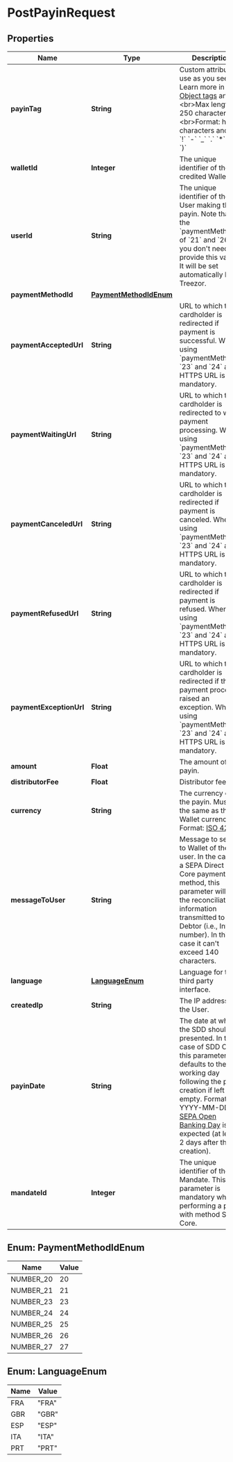 

# PostPayinRequest


## Properties

| Name | Type | Description | Notes |
|------------ | ------------- | ------------- | -------------|
|**payinTag** | **String** | Custom attribute to use as you see fit. Learn more in the [Object tags](/guide/api-basics/objects-tags.html#objects-tags) article. &lt;br&gt;Max length: 250 characters  &lt;br&gt;Format: hc characters and &#x60;/&#x60; &#x60;!&#x60; &#x60;-&#x60; &#x60;_&#x60; &#x60;.&#x60; &#x60;*&#x60; &#x60;&#39;&#x60; &#x60;(&#x60; &#x60;)&#x60;  |  [optional] |
|**walletId** | **Integer** | The unique identifier of the credited Wallet. |  |
|**userId** | **String** | The unique identifier of the User making the payin.  Note that for the &#x60;paymentMethodId&#x60; of &#x60;21&#x60; and &#x60;26&#x60;, you don&#39;t need to provide this value. It will be set automatically by Treezor.  |  |
|**paymentMethodId** | [**PaymentMethodIdEnum**](#PaymentMethodIdEnum) | | Id | Payment by | | ---| --- | | &#x60;20&#x60; | SEPA Credit Transfer (SCTR) – You can only create such payins in Sandbox, otherwise created automatically upon receiving a transfer. | | &#x60;21&#x60; | SEPA Direct Debit Core | | &#x60;23&#x60; | Full Hosted HTML Payment Form. If you use this &#x60;paymentMethodId&#x60;, the &#x60;paymentAcceptedUrl&#x60;, &#x60;paymentRefusedUrl&#x60;, &#x60;paymentWaitingUrl&#x60;, &#x60;paymentCanceledUrl&#x60; and &#x60;paymentExceptionUrl&#x60; fields are mandatory. CSS of the payment page can be customized. | | &#x60;24&#x60; | IFrame Payment Form. Please note that if you use this &#x60;paymentMethodId&#x60;, the &#x60;paymentAcceptedUrl&#x60;, &#x60;paymentRefusedUrl&#x60;, &#x60;paymentWaitingUrl&#x60;, &#x60;paymentCanceledUrl&#x60; and &#x60;paymentExceptionUrl&#x60; fields are mandatory. CSS of the payment page can be customized. | | &#x60;25&#x60; | Card topup - You cannot create a payin directly with this method id. The payin will be automatically created by Treezor. | | &#x60;26&#x60; | Check | | &#x60;27&#x60; | Instant Credit Transfers (SCTR Inst) – You cannot create a payin directly with this method id. The payin will be automatically created by Treezor. |  |  |
|**paymentAcceptedUrl** | **String** | URL to which the cardholder is redirected if payment is successful. When using &#x60;paymentMethodId&#x60; &#x60;23&#x60; and &#x60;24&#x60; an HTTPS URL is mandatory.  |  [optional] |
|**paymentWaitingUrl** | **String** | URL to which the cardholder is redirected to wait payment processing. When using &#x60;paymentMethodId&#x60; &#x60;23&#x60; and &#x60;24&#x60; an HTTPS URL is mandatory.  |  [optional] |
|**paymentCanceledUrl** | **String** | URL to which the cardholder is redirected if payment is canceled. When using &#x60;paymentMethodId&#x60; &#x60;23&#x60; and &#x60;24&#x60; an HTTPS URL is mandatory.  |  [optional] |
|**paymentRefusedUrl** | **String** | URL to which the cardholder is redirected if payment is refused. When using &#x60;paymentMethodId&#x60; &#x60;23&#x60; and &#x60;24&#x60; an HTTPS URL is mandatory.  |  [optional] |
|**paymentExceptionUrl** | **String** | URL to which the cardholder is redirected if the payment process raised an exception. When using &#x60;paymentMethodId&#x60; &#x60;23&#x60; and &#x60;24&#x60; an HTTPS URL is mandatory.  |  [optional] |
|**amount** | **Float** | The amount of the payin. |  |
|**distributorFee** | **Float** | Distributor fee. |  [optional] |
|**currency** | **String** | The currency of the payin. Must be the same as the Wallet currency. Format: [ISO 4217](/guide/api-basics/data-format.html#currencies).  |  |
|**messageToUser** | **String** | Message to send to Wallet of the user. In the case of a SEPA Direct Debit Core payment method, this parameter will be the reconciliation information transmitted to the Debtor (i.e., Invoice number). In this case it can&#39;t exceed 140 characters. |  [optional] |
|**language** | [**LanguageEnum**](#LanguageEnum) | Language for the third party interface. |  [optional] |
|**createdIp** | **String** | The IP address of the User. |  [optional] |
|**payinDate** | **String** | The date at which the SDD should be presented.   In the case of SDD Core, this parameter defaults to the third working day following the payin creation if left empty.   Format: YYYY-MM-DD, a [SEPA Open Banking Day](/guide/overview/glossary.html#sepa-open-banking-days) is expected (at least 2 days after the creation).  |  [optional] |
|**mandateId** | **Integer** | The unique identifier of the Mandate. This parameter is mandatory when performing a payin with method SDD Core. |  [optional] |



## Enum: PaymentMethodIdEnum

| Name | Value |
|---- | -----|
| NUMBER_20 | 20 |
| NUMBER_21 | 21 |
| NUMBER_23 | 23 |
| NUMBER_24 | 24 |
| NUMBER_25 | 25 |
| NUMBER_26 | 26 |
| NUMBER_27 | 27 |



## Enum: LanguageEnum

| Name | Value |
|---- | -----|
| FRA | &quot;FRA&quot; |
| GBR | &quot;GBR&quot; |
| ESP | &quot;ESP&quot; |
| ITA | &quot;ITA&quot; |
| PRT | &quot;PRT&quot; |



